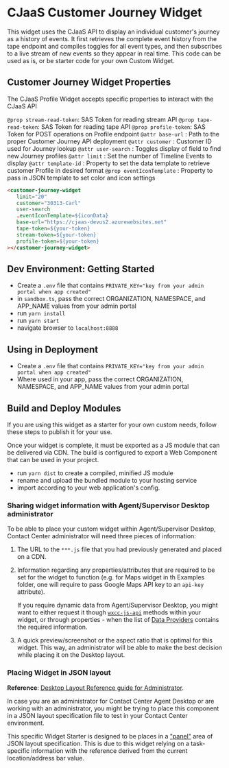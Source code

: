 # CJaaS Customer Journey Widget

This widget uses the CJaaS API to display an individual customer's journey as a history of events. It first retrieves the complete event history from the tape endpoint and compiles toggles for all event types, and then subscribes to a live stream of new events so they appear in real time. This code can be used as is, or be starter code for your own Custom Widget.

## Customer Journey Widget Properties

The CJaaS Profile Widget accepts specific properties to interact with the CJaaS API

`@prop stream-read-token`: SAS Token for reading stream API
`@prop tape-read-token`: SAS Token for reading tape API
`@prop profile-token`: SAS Token for POST operations on Profile endpoint
`@attr base-url` : Path to the proper Customer Journey API deployment
`@attr customer` : Customer ID used for Journey lookup
`@attr user-search` : Toggles display of field to find new Journey profiles
`@attr limit` : Set the number of Timeline Events to display
`@attr template-id` : Property to set the data template to retrieve customer Profile in desired format
`@prop eventIconTemplate` : Property to pass in JSON template to set color and icon settings


```html
<customer-journey-widget
   limit="20"
   customer="30313-Carl"
   user-search
   .eventIconTemplate=${iconData}
   base-url="https://cjaas-devus2.azurewebsites.net"
   tape-token=${your-token}
   stream-token=${your-token}
   profile-token=${your-token}
></customer-journey-widget>
```

## Dev Environment: Getting Started
- Create a `.env` file that contains `PRIVATE_KEY="key from your admin portal when app created"`
- in `sandbox.ts`, pass the correct ORGANIZATION, NAMESPACE, and APP_NAME values from your admin portal
- run `yarn install`
- run `yarn start`
- navigate browser to `localhost:8888`

## Using in Deployment
- Create a `.env` file that contains `PRIVATE_KEY="key from your admin portal when app created"`
- Where used in your app, pass the correct ORGANIZATION, NAMESPACE, and APP_NAME values from your admin portal

## Build and Deploy Modules
If you are using this widget as a starter for your own custom needs, follow these steps to publish it for your use.

Once your widget is complete, it must be exported as a JS module that can be delivered via CDN. The build is configured to export a Web Component that can be used in your project.
- run `yarn dist` to create a compiled, minified JS module
- rename and upload the bundled module to your hosting service
- import according to your web application's config.

### Sharing widget information with Agent/Supervisor Desktop administrator

To be able to place your custom widget within Agent/Supervisor Desktop, Contact Center administrator will need three pieces of information:

1. The URL to the `***.js` file that you had previously generated and placed on a CDN.
2. Information regarding any properties/attributes that are required to be set for the widget to function (e.g. for Maps widget in th Examples folder, one will require to pass Google Maps API key to an `api-key` attribute).

   If you require dynamic data from Agent/Supervisor Desktop, you might want to either request it though [`wxcc-js-api`](https://apim-dev-portal.appstaging.ciscoccservice.com/documentation/guides/desktop#javascript-api) methods within your widget, or through properties - when the list of [Data Providers](https://apim-dev-portal.appstaging.ciscoccservice.com/documentation/guides/desktop#data-provider%E2%80%94widget-properties-and-attributes) contains the required information.

3. A quick preview/screenshot or the aspect ratio that is optimal for this widget. This way, an administrator will be able to make the best decision while placing it on the Desktop layout.

### Placing Widget in JSON layout

**Reference**: [Desktop Layout Reference guide for Administrator](https://www.cisco.com/c/en/us/td/docs/voice_ip_comm/cust_contact/contact_center/CJP/SetupandAdministrationGuide_2/b_mp-release-2/b_cc-release-2_chapter_011.html#topic_8230815F4023699032326F948C3F1495).

In case you are an administrator for Contact Center Agent Desktop or are working with an administrator, you might be trying to place this component in a JSON layout specification file to test in your Contact Center environment.

This specific Widget Starter is designed to be places in a ["panel"](https://www.cisco.com/c/en/us/td/docs/voice_ip_comm/cust_contact/contact_center/CJP/SetupandAdministrationGuide_2/b_mp-release-2/b_cc-release-2_chapter_011.html#topic_BF0EBDF65DCB0A552164D6306657C892__AuxPane) area of JSON layout specification. This is due to this widget relying on a task-specific information with the reference derived from the current location/address bar value.
